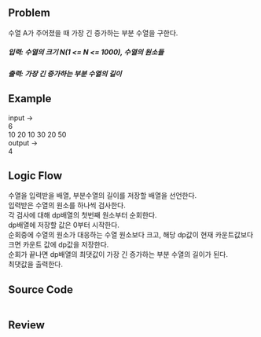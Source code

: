 ## Problem
수열 A가 주어졌을 때 가장 긴 증가하는 부분 수열을 구한다.   
##### 입력: 수열의 크기 N(1 <= N <= 1000), 수열의 원소들   
##### 출력: 가장 긴 증가하는 부분 수열의 길이   

## Example
input ->   
6   
10 20 10 30 20 50   
output ->   
4   
   
## Logic Flow
수열을 입력받을 배열, 부분수열의 길이를 저장할 배열을 선언한다.   
입력받은 수열의 원소를 하나씩 검사한다.   
각 검사에 대해 dp배열의 첫번째 원소부터 순회한다.   
dp배열에 저장할 값은 0부터 시작한다.   
순회중에 수열의 원소가 대응하는 수열 원소보다 크고, 해당 dp값이 현재 카운트값보다 크면 카운트 값에 dp값을 저장한다.   
순회가 끝나면 dp배열의 최댓값이 가장 긴 증가하는 부분 수열의 길이가 된다.   
최댓값을 출력한다.   
   
## Source Code
``` cpp

```

## Review

